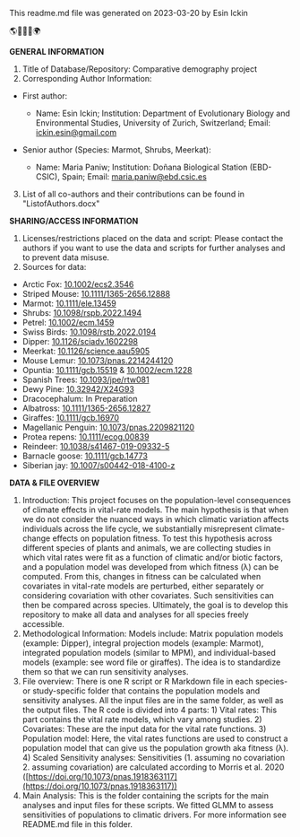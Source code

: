 This readme.md file was generated on 2023-03-20 by Esin Ickin

🌎🐧🦒🌿🌍

**GENERAL INFORMATION**
1. Title of Database/Repository: Comparative demography project
2. Corresponding Author Information:
- First author:
   - Name: Esin Ickin; Institution: Department of Evolutionary Biology and Environmental Studies, University of Zurich, Switzerland; Email: ickin.esin@gmail.com

- Senior author (Species: Marmot, Shrubs, Meerkat):
   - Name: Maria Paniw; Institution: Doñana Biological Station (EBD-CSIC), Spain; Email: maria.paniw@ebd.csic.es
 
3. List of all co-authors and their contributions can be found in "ListofAuthors.docx"
     
**SHARING/ACCESS INFORMATION**
1. Licenses/restrictions placed on the data and script: Please contact the authors if you want to use the data and scripts for further analyses and to prevent data misuse.
2. Sources for data:
- Arctic Fox: [10.1002/ecs2.3546](https://esajournals.onlinelibrary.wiley.com/doi/full/10.1002/ecs2.3546)
- Striped Mouse: [10.1111/1365-2656.12888](https://besjournals.onlinelibrary.wiley.com/doi/full/10.1111/1365-2656.12888)
- Marmot: [10.1111/ele.13459](https://onlinelibrary.wiley.com/doi/full/10.1111/ele.13459)
- Shrubs: [10.1098/rspb.2022.1494](https://royalsocietypublishing.org/doi/10.1098/rspb.2022.1494)
- Petrel: [10.1002/ecm.1459](https://esajournals.onlinelibrary.wiley.com/doi/full/10.1002/ecm.1459)
- Swiss Birds: [10.1098/rstb.2022.0194 ](https://royalsocietypublishing.org/doi/10.1098/rstb.2022.0194)
- Dipper: [10.1126/sciadv.1602298](https://www.science.org/doi/10.1126/sciadv.1602298)
- Meerkat: [10.1126/science.aau5905](https://www.science.org/doi/10.1126/science.aau5905)
- Mouse Lemur: [10.1073/pnas.2214244120](https://www.pnas.org/doi/10.1073/pnas.2214244120)
- Opuntia: [10.1111/gcb.15519](https://onlinelibrary.wiley.com/doi/full/10.1111/gcb.15519) & [10.1002/ecm.1228](https://esajournals.onlinelibrary.wiley.com/doi/full/10.1002/ecm.1228)
- Spanish Trees: [10.1093/jpe/rtw081](https://academic.oup.com/jpe/article/10/5/731/3062498)
- Dewy Pine: [10.32942/X24G93](https://doi.org/10.32942/X24G93)
- Dracocephalum: In Preparation
- Albatross: [10.1111/1365-2656.12827](https://doi.org/10.1111/1365-2656.12827)
- Giraffes: [10.1111/gcb.16970](https://doi.org/10.1111/gcb.16970)
- Magellanic Penguin: [10.1073/pnas.2209821120](https://doi.org/10.1073/pnas.2209821120)
- Protea repens: [10.1111/ecog.00839](https://doi.org/10.1111/ecog.00839)
- Reindeer: [10.1038/s41467-019-09332-5](https://doi.org/10.1038/s41467-019-09332-5)
- Barnacle goose: [10.1111/gcb.14773](https://doi.org/10.1111/gcb.14773)
- Siberian jay: [10.1007/s00442-018-4100-z](https://doi.org/10.1007/s00442-018-4100-z)

**DATA & FILE OVERVIEW**
1. Introduction: This project focuses on the population-level consequences of climate effects in vital-rate models. The main hypothesis is that when we do not consider the nuanced ways in which climatic variation affects individuals across the life cycle, we substantially misrepresent climate-change effects on population fitness. To test this hypothesis across different species of plants and animals, we are collecting studies in which vital rates were fit as a function of climatic and/or biotic factors, and a population model was developed from which fitness (λ) can be computed. From this, changes in fitness can be calculated when covariates in vital-rate models are perturbed, either separately or considering covariation with other covariates. Such sensitivities can then be compared across species. Ultimately, the goal is to develop this repository to make all data and analyses for all species freely accessible.  
2. Methodological Information: Models include: Matrix population models (example: Dipper), integral projection models (example: Marmot), integrated population models (similar to MPM), and individual-based models (example: see word file or giraffes). The idea is to standardize them so that we can run sensitivity analyses.
3. File overview: There is one R script or R Markdown file in each species- or study-specific folder that contains the population models and sensitivity analyses. All the input files are in the same folder, as well as the output files. The R code is divided into 4 parts: 1) Vital rates: This part contains the vital rate models, which vary among studies. 2) Covariates: These are the input data for the vital rate functions. 3) Population model: Here, the vital rates functions are used to construct a population model that can give us the population growth aka fitness (λ). 4) Scaled Sensitivity analyses: Sensitivities (1. assuming no covariation 2. assuming covariation) are calculated according to Morris et al. 2020 ([https://doi.org/10.1073/pnas.1918363117](https://doi.org/10.1073/pnas.1918363117))
4. Main Analysis: This is the folder containing the scripts for the main analyses and input files for these scripts. We fitted GLMM to assess sensitivities of populations to climatic drivers. For more information see README.md file in this folder.
   
